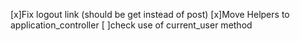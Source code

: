 
[x]Fix logout link (should be get instead of post)
[x]Move Helpers to application_controller
[ ]check use of current_user method
